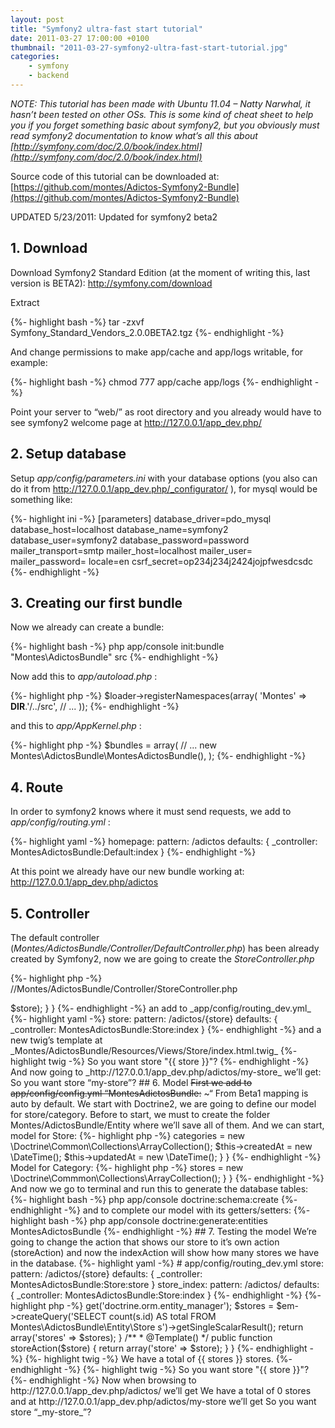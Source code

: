 ```yaml
---
layout: post
title: "Symfony2 ultra-fast start tutorial"
date: 2011-03-27 17:00:00 +0100
thumbnail: "2011-03-27-symfony2-ultra-fast-start-tutorial.jpg"
categories:
    - symfony
    - backend
---
```

_NOTE: This tutorial has been made with Ubuntu 11.04 – Natty Narwhal, it hasn’t been tested on other OSs. This is some kind of cheat sheet to help you if you forget something basic about symfony2, but you obviously must read symfony2 documentation to know what’s all this about [http://symfony.com/doc/2.0/book/index.html](http://symfony.com/doc/2.0/book/index.html)_

Source code of this tutorial can be downloaded at: [https://github.com/montes/Adictos-Symfony2-Bundle](https://github.com/montes/Adictos-Symfony2-Bundle)

UPDATED 5/23/2011: Updated for symfony2 beta2

## 1. Download

Download Symfony2 Standard Edition (at the moment of writing this, last version is BETA2): http://symfony.com/download

Extract

{%- highlight bash -%}
tar -zxvf Symfony_Standard_Vendors_2.0.0BETA2.tgz
{%- endhighlight -%}

And change permissions to make app/cache and app/logs writable, for example:

{%- highlight bash -%}
chmod 777 app/cache app/logs
{%- endhighlight -%}

Point your server to “web/” as root directory and you already would have to see symfony2 welcome page at http://127.0.0.1/app_dev.php/

## 2. Setup database

Setup _app/config/parameters.ini_ with your database options (you also can do it from http://127.0.0.1/app_dev.php/_configurator/ ), for mysql would be something like:

{%- highlight ini -%}
[parameters]
    database_driver=pdo_mysql
    database_host=localhost
    database_name=symfony2
    database_user=symfony2
    database_password=password
    mailer_transport=smtp
    mailer_host=localhost
    mailer_user=
    mailer_password=
    locale=en
    csrf_secret=op234j234j2424jojpfwesdcsdc
{%- endhighlight -%}

## 3. Creating our first bundle

Now we already can create a bundle:

{%- highlight bash -%}
php app/console init:bundle "Montes\AdictosBundle" src
{%- endhighlight -%}

Now add this to _app/autoload.php_ :

{%- highlight php -%}
$loader->registerNamespaces(array(
    'Montes'                         => __DIR__.'/../src',
    // ...
));
{%- endhighlight -%}

and this to _app/AppKernel.php_ :

{%- highlight php -%}
$bundles = array(
    // ...
    new Montes\AdictosBundle\MontesAdictosBundle(),
);
{%- endhighlight -%}

## 4. Route

In order to symfony2 knows where it must send requests, we add to _app/config/routing.yml_ :

{%- highlight yaml -%}
homepage:
    pattern:  /adictos
    defaults: { _controller: MontesAdictosBundle:Default:index }
{%- endhighlight -%}

At this point we already have our new bundle working at: http://127.0.0.1/app_dev.php/adictos

## 5. Controller

The default controller (_Montes/AdictosBundle/Controller/DefaultController.php_) has been already created by Symfony2, now we are going to create the _StoreController.php_

{%- highlight php -%}
//Montes/AdictosBundle/Controller/StoreController.php
<?php

namespace Montes\AdictosBundle\Controller;

use Symfony\Bundle\FrameworkBundle\Controller\Controller;
use Sensio\Bundle\FrameworkExtraBundle\Configuration\Template;

class StoreController extends Controller
{
    /**
     * @Template()
     */
    public function indexAction($store)
    {
        return array('store' => $store);
    }
}
{%- endhighlight -%}

an add to _app/config/routing_dev.yml_

{%- highlight yaml -%}
store:
    pattern: /adictos/{store}
    defaults: { _controller: MontesAdictosBundle:Store:index }
{%- endhighlight -%}

and a new twig’s template at _Montes/AdictosBundle/Resources/Views/Store/index.html.twig_

{%- highlight twig -%}
So you want store "{{ store }}"?
{%- endhighlight -%}

And now going to _http://127.0.0.1/app_dev.php/adictos/my-store_ we’ll get:

So you want store “my-store”?

## 6. Model

<span style="text-decoration: line-through">First we add to app/config/config.yml “MontesAdictosBundle:</span> ~“ From Beta1 mapping is auto by default.

We start with Doctrine2, we are going to define our model for store/category. Before to start, we must to create the folder Montes/AdictosBundle/Entity where we’ll save all of them.

And we can start, model for Store:

{%- highlight php -%}
<?php
// Montes/AdictosBundle/Entity/Store.php

namespace Montes\AdictosBundle\Entity;

use Doctrine\ORM\Mapping as ORM;

/**
 * @ORM\Entity
 */
class Store
{
    /**
     * @ORM\Id
     * @ORM\Column(type="integer")
     * @ORM\GeneratedValue(strategy="AUTO")
     */
     protected $id;

    /**
     * @ORM\ManyToMany(targetEntity="Category")
     * @ORM\JoinTable(name="stores_categories",
     *      joinColumns={@ORM\JoinColumn(name="store_id", referencedColumnName="id")},
     *      inverseJoinColumns={@ORM\JoinColumn(name="category_id", referencedColumnName="id")})
     */
    protected $categories;

    /**
     * @ORM\Column(type="string", length="255")
     */
    protected $url;

    /**
     * @ORM\Column(type="string", length="255")
     */
    protected $name;

    /**
     * @ORM\Column(type="integer")
     */
    protected $clicks = 0;

    /**
     * @ORM\Column(type="boolean")
     */
    protected $validated = false;

    /**
     * @ORM\Column(type="integer")
     */
    protected $pcomments = 0;

    /**
     * @ORM\Column(type="integer")
     */
    protected $ncomments = 0;

    /**
     * @ORM\Column(type="boolean")
     */
    protected $active = false;

    /**
     * @ORM\Column(type="datetime", name="updated_at")
     */
    protected $updatedAt;

    /**
     * @ORM\Column(type="datetime", name="created_at")
     */
    protected $createdAt;

    public function __construct()
    {
        $this->categories = new \Doctrine\Common\Collections\ArrayCollection();
        $this->createdAt = new \DateTime();
        $this->updatedAt = new \DateTime();
    }
}
{%- endhighlight -%}

Model for Category:

{%- highlight php -%}
<?php
// Montes/AdictosBundle/Entity/Category.php

namespace Montes\AdictosBundle\Entity;

use Doctrine\ORM\Mapping as ORM;

/**
 * @ORM\Entity
 */
class Category
{
    /**
     * @ORM\Id
     * @ORM\Column(type="integer")
     * @ORM\GeneratedValue(strategy="AUTO")
     */
    protected $id;

    /**
     * @ORM\OneToMany(targetEntity="Category", mappedBy="parent")
     */
    protected $children;

    /**
     * @ORM\ManyToOne(targetEntity="Category", inversedBy="children")
     * @ORM\JoinColumn(name="parent_id", referencedColumnName="id")
     * @ORM\Column(nullable="true")
     */
    protected $parent;

    /**
     * @ORM\ManyToMany(targetEntity="Store", mappedBy="categories")
     */
    protected $stores;

    /**
     * @ORM\Column(type="string", length="255")
     */
    protected $name;

    /**
     * @ORM\Column(type="string", length="255", name="url_string", unique="true")
     */
    protected $urlString;

    public function __construct()
    {
        $this->stores = new \Doctrine\Commmon\Collections\ArrayCollection();
    }
}
{%- endhighlight -%}

And now we go to terminal and run this to generate the database tables:

{%- highlight bash -%}
php app/console doctrine:schema:create
{%- endhighlight -%}

and to complete our model with its getters/setters:

{%- highlight bash -%}
php app/console doctrine:generate:entities MontesAdictosBundle
{%- endhighlight -%}

## 7. Testing the model

We’re going to change the action that shows our store to it’s own action (storeAction) and now the indexAction will show how many stores we have in the database.

{%- highlight yaml -%}
# app/config/routing_dev.yml
store:
    pattern: /adictos/{store}
    defaults: { _controller: MontesAdictosBundle:Store:store }

store_index:
    pattern: /adictos/
    defaults: { _controller: MontesAdictosBundle:Store:index }
{%- endhighlight -%}

{%- highlight php -%}
<?php
// Montes/AdictosBundle/Controller/StoreController.php

namespace Montes\AdictosBundle\Controller;

use Symfony\Bundle\FrameworkBundle\Controller\Controller;
use Sensio\Bundle\FrameworkExtraBundle\Configuration\Template;

class StoreController extends Controller
{

    /**
     * @Template()
     */
    public function indexAction()
    {
        $em = $this->get('doctrine.orm.entity_manager');
        $stores = $em->createQuery('SELECT count(s.id) AS total FROM Montes\AdictosBundle\Entity\Store s')->getSingleScalarResult();
        return array('stores' => $stores);
    }

    /**
     * @Template()
     */
    public function storeAction($store)
    {
        return array('store' => $store);
    }
}
{%- endhighlight -%}

{%- highlight twig -%}
<!-- Montes/AdictosBundle/Resources/views/Store/index.html.twig -->
We have a total of {{ stores }} stores.
{%- endhighlight -%}

{%- highlight twig -%}
<!-- Montes/AdictosBundle/Resources/views/Store/store.html.twig -->
So you want store "{{ store }}"?
{%- endhighlight -%}

Now when browsing to http://127.0.0.1/app_dev.php/adictos/ we’ll get We have a total of 0 stores and at http://127.0.0.1/app_dev.php/adictos/my-store we’ll get So you want store “_my-store_”?
